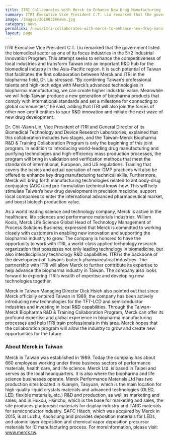 ```yaml
---
title: ITRI Collaborates with Merck to Enhance New Drug Manufacturing
summary: ITRI Executive Vice President C.T. Liu remarked that the government listed the biomedical sector as one of its focus industries in the 5+2 Industrial Innovation Program.
image: /images/20180326news.jpg
category: news
permalink: /news/itri-collaborates-with-merck-to-enhance-new-drug-manufacturing/
layout: page
---
```


ITRI Executive Vice President C.T. Liu remarked that the government listed the biomedical sector as one of its focus industries in the 5+2 Industrial Innovation Program. This attempt seeks to enhance the competitiveness of local industries and transform Taiwan into an important R&D hub for the biomedical industry in the Asia-Pacific region. It is such potential of Taiwan that facilitates the first collaboration between Merck and ITRI in the biopharma field, Dr. Liu stressed. “By combining Taiwan’s professional talents and high-tech edge with Merck’s advanced technologies in biopharma manufacturing, we can create higher industrial value. Meanwhile we will help Taiwan produce a new generation of biopharma products that comply with international standards and set a milestone for connecting to global communities,” he said, adding that ITRI will also join the forces of other non-profit entities to spur R&D innovation and initiate the next wave of new drug development.

Dr. Chii-Wann Lin, Vice President of ITRI and General Director of its Biomedical Technology and Device Research Laboratories, explained that this collaboration includes two stages, and the Taiwan-Merck Biopharma R&D & Training Collaboration Program is only the beginning of this joint program. In addition to introducing world-leading drug manufacturing and purifying technologies and high-efficiency mass production processes, the program will bring in validation and verification methods that meet the standards of international, European, and US regulations. Training that covers the basics and actual operation of non-GMP practices will also be offered to enhance key drug manufacturing technical skills. Furthermore, Merck will bring forth manufacturing technologies related to antibody-drug conjugates (ADC) and pre-formulation technical know-how. This will help stimulate Taiwan’s new drug development in precision medicine, support local companies to enter the international advanced pharmaceutical market, and boost biotech production value.

As a world leading science and technology company, Merck is active in the healthcare, life sciences and performance materials industries. Willem Kools, Merck Life Science Global Head of Technology Management of Process Solutions Business, expressed that Merck is committed to working closely with customers in enabling new innovation and supporting the biopharma industry to grow. The company is honored to have the opportunity to work with ITRI, a world-class applied technology research organization that possesses not only leading technology in biomedicine, but also interdisciplinary technology R&D capabilities. ITRI is the backbone of the development of Taiwan’s biotech pharmaceutical industries. The partnership with ITRI will allow Merck to further contribute its expertise to help advance the biopharma industry in Taiwan. The company also looks forward to exploring ITRI’s wealth of expertise and developing new technologies together.

Merck in Taiwan Managing Director Dick Hsieh also pointed out that since Merck officially entered Taiwan in 1989, the company has been actively introducing new technologies for the TFT-LCD and semiconductor industries and investing in local R&D capabilities. Through the Taiwan-Merck Biopharma R&D & Training Collaboration Program, Merck can offer its profound expertise and global experience in biopharma manufacturing processes and help ITRI train professionals in this area. Merck hopes that the collaboration program will allow the industry to grow and create new opportunities for the future.

### About Merck in Taiwan
Merck in Taiwan was established in 1989. Today the company has about 660 employees working under three business sectors of performance materials, health care, and life science. Merck Ltd. is based in Taipei and serves as the local headquarters. It is also where the biopharma and life science businesses operate. Merck Performance Materials Ltd has two production sites located in Kuanyin, Taoyuan, which is the main location for high-quality liquid crystals materials and advanced technologies (OLED, LED, flexible materials, etc.) R&D and production, as well as marketing and sales; and in Hukou, Hsinchu, which is the base for marketing and sales, the site produces photoresist materials for display industry and TARC materials for semiconductor industry. SAFC Hitech, which was acquired by Merck in 2015, is at Luzhu, Kaohsiung and provides deposition materials for LEDs, and atomic layer deposition and chemical vapor deposition precursor materials for IC manufacturing process. For moreinformation, please visit: <a href="http://www.merck.tw/">www.merck.tw</a>. 
